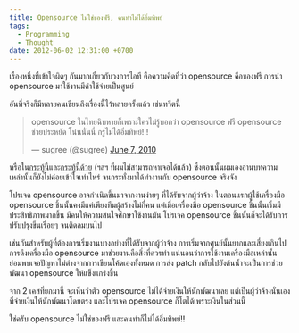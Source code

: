 ```yaml
---
title: Opensource ไม่ใช่ของฟรี, คนทำไม่ได้อิ่มทิพย์
tags:
  - Programming
  - Thought
date: 2012-06-02 12:31:00 +0700
---
```


เรื่องหนึ่งที่เข้าใจผิดๆ กันมากเกี่ยวกับวงการไอที คือความคิดที่ว่า opensource คือของฟรี การนำ opensource มาใช้งานมีค่าใช้จ่ายเป็นศูนย์

อันที่จริงก็มีหลายคนเขียนถึงเรื่องนี้ไว้หลายครั้งแล้ว เช่นทวีตนี้

<blockquote class="twitter-tweet" data-lang="en"><p lang="th" dir="ltr">opensource ในไทยฉิบหายก็เพราะใครไม่รู้บอกว่า opensource ฟรี opensource ช่วยประหยัด โน่นนั่นนี่ กรูไม่ได้อิ่มทิพย์!!!</p>&mdash; sugree (@sugree) <a href="https://twitter.com/sugree/status/15636438369">June 7, 2010</a></blockquote>
<script async src="//platform.twitter.com/widgets.js" charset="utf-8"></script>

หรือใน[กระทู้นี้][thread  blognone]และ[กระทู้นี้ด้วย][thread ubuntu club] (ฯลฯ ที่ผมไม่สามารถหาเจอได้แล้ว) ซึ่งตอนนั้นผมเองอ่านบทความเหล่านั้นก็ยังไม่ค่อยเข้าใจเท่าไหร่ จนกระทั่งมาได้ทำงานกับ opensource จริงจัง

โปรเจค opensource อาจกำเนิดขึ้นมาจากงานง่ายๆ ที่ได้รับจากผู้ว่าจ้าง ในตอนแรกผู้ใช้เครื่องมือ opensource ชิ้นนั้นคงมีแค่เพียงทีมผู้สร้างไม่กี่คน แต่เมื่อเครื่องมือ opensource ชิ้นนั้นเริ่มมีประสิทธิภาพมากขึ้น มีคนให้ความสนใจศึกษาใช้งานมัน โปรเจค opensource ชิ้นนั้นก็จะได้รับการปรับปรุงขึ้นเรื่อยๆ จนติดลมบนไป

เช่นกันสำหรับผู้ที่ต้องการเริ่มงานบางอย่างที่ได้รับจากผู้ว่าจ้าง การเริ่มจากศูนย์นั้นยากและเสี่ยงเกินไป การดึงเครื่องมือ opensource มาช่วยงานคือสิ่งที่ควรทำ แน่นอนว่าการใช้งานเครื่องมือเหล่านั้น ย่อมพบเจอปัญหาไม่ต่างจากการเขียนโค้ดเองทั้งหมด การส่ง patch กลับไปยังต้นน้ำจะเป็นการช่วยพัฒนา opensource ให้แข็งแกร่งขึ้น

จาก 2 เคสที่ยกมานี้ จะเห็นว่าตัว opensource ไม่ได้จ่ายเงินให้นักพัฒนาเลย แต่เป็นผู้ว่าจ้างนั่นเองที่จ่ายเงินให้นักพัฒนาโดยตรง และโปรเจค opensource ก็โตได้เพราะเงินในส่วนนี้

ใช่ครับ opensource ไม่ใช่ของฟรี และคนทำก็ไม่ได้อิ่มทิพย์!!


[thread blognone]: //www.blognone.com/news/26208/
[thread ubuntu club]: //ubuntuclub.com/node/867
